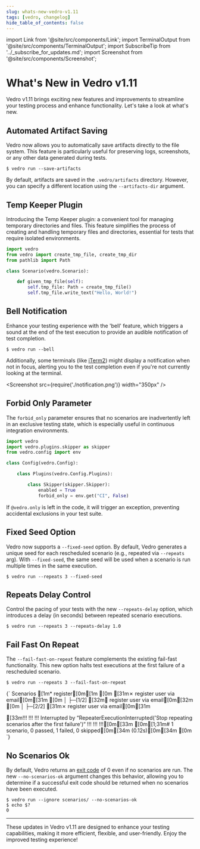 ```yaml
---
slug: whats-new-vedro-v1.11
tags: [vedro, changelog]
hide_table_of_contents: false
---
```


import Link from '@site/src/components/Link';
import TerminalOutput from '@site/src/components/TerminalOutput';
import SubscribeTip from '../_subscribe_for_updates.md';
import Screenshot from '@site/src/components/Screenshot';

# What's New in Vedro v1.11

<Link to="https://pypi.org/project/vedro/">Vedro v1.11</Link> brings exciting new features and improvements to streamline your testing process and enhance functionality. Let's take a look at what's new.

<!--truncate-->

## Automated Artifact Saving

Vedro now allows you to automatically save artifacts directly to the file system. This feature is particularly useful for preserving logs, screenshots, or any other data generated during tests.

```shell
$ vedro run --save-artifacts
```

By default, artifacts are saved in the `.vedro/artifacts` directory. However, you can specify a different location using the `--artifacts-dir` argument.

## Temp Keeper Plugin

Introducing the Temp Keeper plugin: a convenient tool for managing temporary directories and files. This feature simplifies the process of creating and handling temporary files and directories, essential for tests that require isolated environments.

```python
import vedro
from vedro import create_tmp_file, create_tmp_dir
from pathlib import Path

class Scenario(vedro.Scenario):

    def given_tmp_file(self):
        self.tmp_file: Path = create_tmp_file()
        self.tmp_file.write_text("Hello, World!")
```

## Bell Notification

Enhance your testing experience with the 'bell' feature, which triggers a sound at the end of the test execution to provide an audible notification of test completion.

```shell
$ vedro run --bell
```

Additionally, some terminals (like [iTerm2](https://iterm2.com/)) might display a notification when not in focus, alerting you to the test completion even if you're not currently looking at the terminal.

<Screenshot src={require('./notification.png')} width="350px" />

## Forbid Only Parameter

The `forbid_only` parameter ensures that no scenarios are inadvertently left in an exclusive testing state, which is especially useful in continuous integration environments.

```python
import vedro
import vedro.plugins.skipper as skipper
from vedro.config import env

class Config(vedro.Config):

    class Plugins(vedro.Config.Plugins):

        class Skipper(skipper.Skipper):
            enabled = True
            forbid_only = env.get("CI", False)
```

If `@vedro.only` is left in the code, it will trigger an exception, preventing accidental exclusions in your test suite.

## Fixed Seed Option

Vedro now supports a `--fixed-seed` option. By default, Vedro generates a unique seed for each rescheduled scenario (e.g., repeated via `--repeats` arg). With `--fixed-seed`, the same seed will be used when a scenario is run multiple times in the same execution.

```shell
$ vedro run --repeats 3 --fixed-seed
```

## Repeats Delay Control

Control the pacing of your tests with the new `--repeats-delay` option, which introduces a delay (in seconds) between repeated scenario executions.

```shell
$ vedro run --repeats 3 --repeats-delay 1.0
```

## Fail Fast On Repeat

The `--fail-fast-on-repeat` feature complements the existing <Link to="/docs/features/fail-fast">fail-fast</Link> functionality. This new option halts test executions at the first failure of a rescheduled scenario.

```shell
$ vedro run --repeats 3 --fail-fast-on-repeat
```

<TerminalOutput>
{`
Scenarios
[1m* register[0m[1m
[0m [31m✗ register user via email[0m[31m
[0m │
 ├─[1/2] [32m✔ register user via email[0m[32m
[0m │
 ├─[2/2] [31m✗ register user via email[0m[31m
 
[33m!!!                                                                                                   !!!
!!! Interrupted by “RepeaterExecutionInterrupted('Stop repeating scenarios after the first failure')“ !!!
!!!                                                                                                   !!![0m[33m
[0m[1;31m# 1 scenario, 0 passed, 1 failed, 0 skipped[0m[34m (0.12s)[0m[34m
[0m
`}
</TerminalOutput>

## No Scenarios Ok

By default, Vedro returns an [exit code](https://www.gnu.org/software/bash/manual/html_node/Exit-Status.html) of 0 even if no scenarios are run. The new `--no-scenarios-ok` argument changes this behavior, allowing you to determine if a successful exit code should be returned when no scenarios have been executed.

```shell
$ vedro run --ignore scenarios/ --no-scenarios-ok
$ echo $?
0
```

---

These updates in Vedro v1.11 are designed to enhance your testing capabilities, making it more efficient, flexible, and user-friendly. Enjoy the improved testing experience!

<SubscribeTip />
